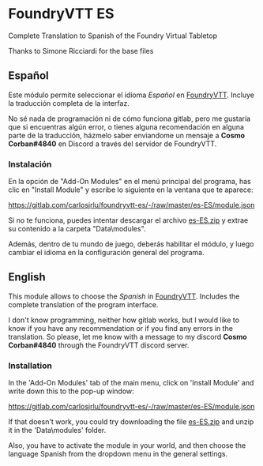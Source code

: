 # FoundryVTT ES

Complete Translation to Spanish of the Foundry Virtual Tabletop

Thanks to Simone Ricciardi for the base files

## Español

Este módulo permite seleccionar el idioma *Español* en [FoundryVTT](http://foundryvtt.com/ "Foundry Virtual Tabletop").
Incluye la traducción completa de la interfaz.

No sé nada de programación ni de cómo funciona gitlab, pero me gustaría que si encuentras algún error, o tienes alguna recomendación en alguna parte de la traducción, házmelo saber enviandome un mensaje a **Cosmo Corban#4840** en Discord a través del servidor de FoundryVTT.

### Instalación

En la opción de "Add-On Modules" en el menú principal del programa, has clic en "Install Module" y escribe lo siguiente en la ventana que te aparece:

https://gitlab.com/carlosjrlu/foundryvtt-es/-/raw/master/es-ES/module.json

Si no te funciona, puedes intentar descargar el archivo [es-ES.zip](https://gitlab.com/carlosjrlu/foundryvtt-es/-/jobs/artifacts/master/raw/es.zip?job=build "es.zip") y extrae su contenido a la carpeta "Data\modules".

Además, dentro de tu mundo de juego, deberás habilitar el módulo, y luego cambiar el idioma en la configuración general del programa.



## English

This module allows to choose the *Spanish* in [FoundryVTT](http://foundryvtt.com/ "Foundry Virtual Tabletop").
Includes the complete translation of the program interface.

I don't know programming, neither how gitlab works, but I would like to know if you have any recommendation or if you find any errors in the translation. So please, let me know with a message to my discord **Cosmo Corban#4840** through the FoundryVTT discord server.

### Installation

In the 'Add-On Modules' tab of the main menu, click on 'Install Module' and write down this to the pop-up window:

https://gitlab.com/carlosjrlu/foundryvtt-es/-/raw/master/es-ES/module.json

If that doesn't work, you could try downloading the file [es-ES.zip](https://gitlab.com/riccisi/foundryvtt-lang-it-it/-/jobs/artifacts/master/raw/it-IT.zip?job=build "es-ES.zip") and unzip it in the 'Data\modules' folder.

Also, you have to activate the module in your world, and then choose the language Spanish from the dropdown menu in the general settings.